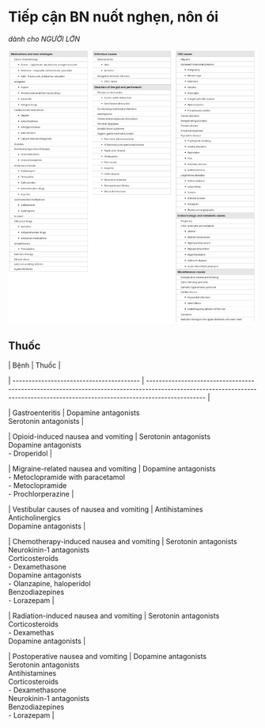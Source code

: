 # Tiếp cận BN nuốt nghẹn, nôn ói
  
*dành cho NGƯỜI LỚN*
  

  
![../../../../../200 FILES/201 Image/Nguyen nhan non oi (nguoi lon)-20250211214542870.webp](../../../../../200%20FILES/201%20Image/Nguyen%20nhan%20non%20oi%20(nguoi%20lon)-20250211214542870.webp)
  

  
## Thuốc
  
| Bệnh                                     | Thuốc                                                                                                                                                                          |
  
| ---------------------------------------- | ------------------------------------------------------------------------------------------------------------------------------------------------------------------------------ |
  
| Gastroenteritis                          | Dopamine antagonists<br>Serotonin antagonists                                                                                                                                  |
  
| Opioid-induced nausea and vomiting       | Serotonin antagonists<br>Dopamine antagonists<br>- Droperidol                                                                                                                  |
  
| Migraine-related nausea and vomiting     | Dopamine antagonists<br>- Metoclopramide with paracetamol<br>- Metoclopramide<br>- Prochlorperazine                                                                            |
  
| Vestibular causes of nausea and vomiting | Antihistamines<br>Anticholinergics<br>Dopamine antagonists                                                                                                                     |
  
| Chemotherapy-induced nausea and vomiting | Serotonin antagonists<br>Neurokinin-1 antagonists<br>Corticosteroids<br>- Dexamethasone<br>Dopamine antagonists<br>- Olanzapine, haloperidol<br>Benzodiazepines<br>- Lorazepam |
  
| Radiation-induced nausea and vomiting    | Serotonin antagonists<br>Corticosteroids<br>- Dexamethas<br>Dopamine antagonists                                                                                               |
  
| Postoperative nausea and vomiting        | Dopamine antagonists<br>Serotonin antagonists<br>Antihistamines<br>Corticosteroids<br>- Dexamethasone<br>Neurokinin-1 antagonists<br>Benzodiazepines<br>- Lorazepam            |
  
